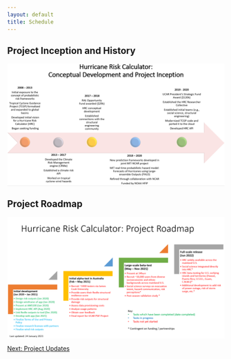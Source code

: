 ```yaml
---
layout: default
title: Schedule
---
```


## Project Inception and History

<img src="../../images/20200625_project_inception_and_history_v1.PNG" alt="Graphic showing the inception and history of the Hurricane Risk Calculator project." style="display: block; margin: auto;">

## Project Roadmap

<img src="../../images/20210124_project_roadmap_v2.PNG" alt="Graphic showing the development roadmap for the Hurricane Risk Calculator project." style="display: block; margin: auto;">

[Next: Project Updates](updates.html)
